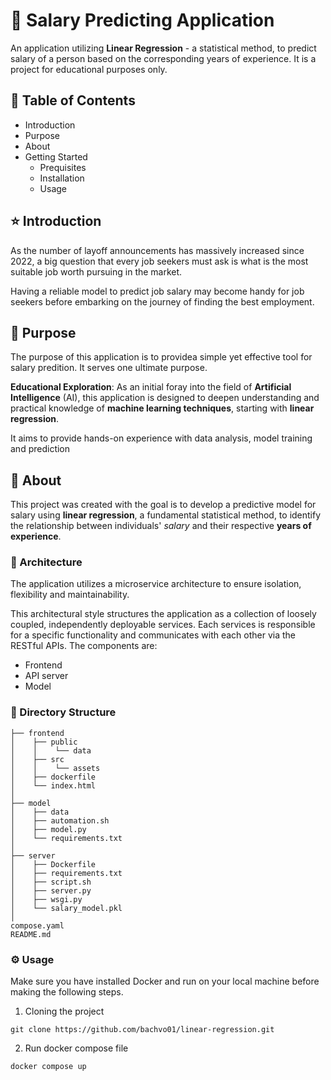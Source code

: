 # 🤖 Salary Predicting Application 
An application utilizing **Linear Regression** - a statistical method, to predict salary of a person based on the corresponding years of experience. It is a project for educational purposes only.
## 👀 Table of Contents
- Introduction
- Purpose
- About 
- Getting Started
  - Prequisites
  - Installation
  - Usage


## ⭐ Introduction


As the number of layoff announcements has massively increased since 2022, a big question that every job seekers must ask is what is the most suitable job worth pursuing in the market.

Having a reliable model to predict job salary may become handy for job seekers before embarking on the journey of finding the best employment.

## 🤔 Purpose
The purpose of this application is to providea simple yet effective tool for salary predition. It serves one ultimate purpose.

**Educational Exploration**: As an initial foray into the field of **Artificial Intelligence** (AI), this application is designed to deepen understanding and practical knowledge of **machine learning techniques**, starting with **linear regression**. 

It aims to provide hands-on experience with data analysis, model training and prediction

## 💭 About

This project was created with the goal is to develop a predictive model for salary using **linear regression**, a fundamental statistical method, to identify the relationship between individuals' *salary* and their respective **years of experience**.

### 📐 Architecture

The application utilizes a microservice architecture to ensure isolation, flexibility and maintainability. 

This architectural style structures the application as a collection of loosely coupled, independently deployable services. Each services is responsible for a specific functionality and communicates with each other via the RESTful APIs. 
The components are:
- Frontend
- API server
- Model

### 📁 Directory Structure
```
├── frontend
│    ├── public
│    │    └── data
│    ├── src   
│    │    └── assets
│    ├── dockerfile
│    └── index.html
│
├── model
│    ├── data
│    ├── automation.sh
│    ├── model.py
│    └── requirements.txt
│ 
├── server
│    ├── Dockerfile
│    ├── requirements.txt
│    ├── script.sh
│    ├── server.py
│    ├── wsgi.py
│    └── salary_model.pkl
│
compose.yaml
README.md
```

### ⚙️ Usage
Make sure you have installed Docker and run on your local machine before making the following steps. 

1. Cloning the project
```
git clone https://github.com/bachvo01/linear-regression.git
```


2. Run docker compose file
```
docker compose up
```



